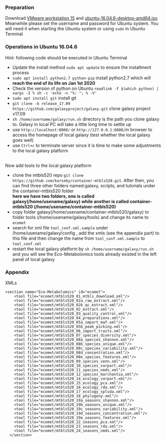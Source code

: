 ### Preparation
Download [VMware workstation 15](https://www.vmware.com/products/workstation-pro/workstation-pro-evaluation.html) and [
ubuntu-16.04.6-desktop-amd64.iso](
http://hr.releases.ubuntu.com/16.04.6/) Meanwhile please set the username and password for Ubuntu system. You will need it when starting the Ubuntu system or using ```sudo``` in Ubuntu Terminal

### Operations in Ubuntu 16.04.6
Hint: following code should be executed in Ubuntu Terminal
* Update the install method ```sudo apt update``` to ensure the installment process
* ```sudo apt install python2.7 python-pip```  install python2.7 which will **reach the end of its life on Jan 1st 2020** 
* Check the version of python on Ubuntu ```readlink -f $(which python) | xargs -I % sh -c 'echo -n "%: "; % -V'```
* ```sudo apt install git``` install git
* ```git clone -b release_17.09 https://github.com/galaxyproject/galaxy.git``` clone galaxy project v17.09
* ```sh /home/username/galaxy/run.sh``` directory is the path you clone galaxy to. Galaxy in local PC will take a little long time to settle up
* use ```http://localhost:8080/``` or ```http://127.0.0.1:8080/```in browser to access the homepage of local galaxy (test whether the local galaxy goes well)
* use ```Ctrl+c``` to terminate server since it is time to make some adjustments to the local galaxy platform<br><br>

Now add tools to the local galaxy platform
* clone the mtbls520 repo ```git clone https://github.com/korseby/container-mtbls520.git```. After then, you can find three other folders named:galaxy, scripts, and tutorials under the container-mtbls520 folder<br>
**here we have two folders, one is called galaxy(/home/usename/galaxy) while another is called container-mtbls520 (/home/usename/container-mtbls520)**
* copy folder galaxy(/home/usename/container-mtbls520/galaxy) to folder tools (/home/usename/galaxy/tools) and change its name to ```ecomet```
* search for xml file ```tool_conf.xml.sample``` under /home/usename/galaxy/config , add the xmls (see the appendix part) to this file and then change the name from  ```tool_conf.xml.sample``` to  ```tool_conf.xml```
* restart the local galaxy platform by ```sh /home/username/galaxy/run.sh``` and you will see the Eco-Metabolomics tools already existed in the left panel of local galaxy


### Appendix
XMLs
```
<section name="Eco-Metabolomics" id="ecomet">
    <tool file="ecomet/mtbls520_01_mtbls_download.xml"/>
    <tool file="ecomet/mtbls520_02a_raw_extract.xml"/>
    <tool file="ecomet/mtbls520_02b_qc_extract.xml"/>
    <tool file="ecomet/mtbls520_02_extract.xml"/>
    <tool file="ecomet/mtbls520_03_quality_control.xml"/>
    <tool file="ecomet/mtbls520_04_preparations.xml"/>
    <tool file="ecomet/mtbls520_05a_import_maf.xml"/>
    <tool file="ecomet/mtbls520_05b_peak_picking.xml"/>
    <tool file="ecomet/mtbls520_06_import_traits.xml"/>
    <tool file="ecomet/mtbls520_07_species_diversity.xml"/>
    <tool file="ecomet/mtbls520_08a_species_shannon.xml"/>
    <tool file="ecomet/mtbls520_08b_species_unique.xml"/>
    <tool file="ecomet/mtbls520_08c_species_variability.xml"/>
    <tool file="ecomet/mtbls520_08d_concentration.xml"/>
    <tool file="ecomet/mtbls520_08e_species_features.xml"/>
    <tool file="ecomet/mtbls520_09_species_venn.xml"/>
    <tool file="ecomet/mtbls520_10_species_varpart.xml"/>
    <tool file="ecomet/mtbls520_11_species_nmds.xml"/>
    <tool file="ecomet/mtbls520_12_species_marchantia.xml"/>
    <tool file="ecomet/mtbls520_14_ecology_varpart.xml"/>
    <tool file="ecomet/mtbls520_15_ecology_pca.xml"/>
    <tool file="ecomet/mtbls520_16_ecology_rda.xml"/>
    <tool file="ecomet/mtbls520_17_ecology_splsda.xml"/>
    <tool file="ecomet/mtbls520_18_phylogeny.xml"/>
    <tool file="ecomet/mtbls520_19a_seasons_shannon.xml"/>
    <tool file="ecomet/mtbls520_19b_seasons_unique.xml"/>
    <tool file="ecomet/mtbls520_19c_seasons_variability.xml"/>
    <tool file="ecomet/mtbls520_19d_seasons_concentration.xml"/>
    <tool file="ecomet/mtbls520_19e_seasons_features.xml"/>
    <tool file="ecomet/mtbls520_22_seasons_pca.xml"/>
    <tool file="ecomet/mtbls520_23_seasons_rda.xml"/>
    <tool file="ecomet/mtbls520_24_seasons_nmds.xml"/>
  </section>
```
